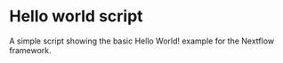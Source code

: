Hello world script
====================

A simple script showing the basic Hello World! example for the Nextflow framework. 

